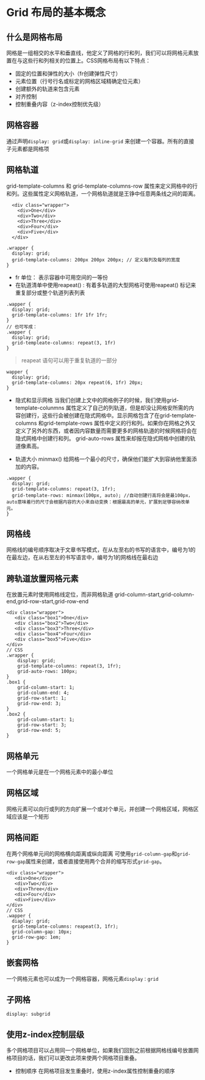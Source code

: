 # Grid 布局的基本概念

## 什么是网格布局
网格是一组相交的水平和垂直线，他定义了网格的行和列，我们可以将网格元素放置在与这些行和列相关的位置上。CSS网格布局有以下特点：
- 固定的位置和弹性的大小（fr创建弹性尺寸）
- 元素位置（行号行名或标定的网格区域精确定位元素）
- 创建额外的轨道来包含元素
- 对齐控制
- 控制重叠内容（z-index控制优先级）

## 网格容器
通过声明`display: grid`或`display: inline-grid` 来创建一个容器。所有的直接子元素都是网格项

## 网格轨道
grid-template-columns 和 grid-template-columns-row 属性来定义网格中的行和列。这些属性定义网格轨道，一个网格轨道就是王铮中任意两条线之间的距离。
```
  <div class="wrapper">
    <div>One</div>
    <div>Two</div>
    <div>Three</div>
    <div>Four</div>
    <div>Five</div>
  </div>

.wrapper {
  display: grid;
  grid-template-columns: 200px 200px 200px; // 定义每列及每列的宽度
}
```

- fr 单位： 表示容器中可用空间的一等份
- 在轨道清单中使用reapeat() : 有着多轨道的大型网格可使用reapeat() 标记来重复部分或整个轨道列表列表
```
.wapper {
  display: grid;
  grid-template-columns: 1fr 1fr 1fr;
}
// 也可写成：
.wapper {
  display: grid;
  grid-templeate-columns: repeat(3, 1fr)
}
```
> reapeat 语句可以用于重复轨道的一部分
```
wapper {
  display: grid;
  grid-template-columns: 20px repeat(6, 1fr) 20px;
}
```

- 隐式和显示网格
当我们创建上文中的网格例子的时候，我们使用grid-template-colunmns 属性定义了自己的列轨道，但是却没让网格安所需的内容创建行，这些行会被创建在隐式网格中。显示网格包含了在grid-template-columns 和grid-template-rows 属性中定义的行和列。如果你在网格之外又定义了另外的东西，或者因内容数量而需要更多的网格轨道的时候网格将会在隐式网格中创建行和列。
grid-auto-rows 属性来却报在隐式网格中创建的轨道像素高。

- 轨道大小 minmax()
给网格一个最小的尺寸，确保他们能扩大到容纳他里面添加的内容。
```
.wapper {
  display: grid;
  grid-template-columns: repeat(3, 1fr);
  grid-template-rows: minmax(100px, auto); //自动创建行高将会是最100px，auto意味着行的尺寸会根据内容的大小来自动变换：根据最高的单元，扩展到足够容纳改单元。
}
```

## 网格线
网格线的编号顺序取决于文章书写模式，在从左至右的书写的语言中，编号为1的在最左边，在从右至左的书写语言中，编号为1的网格线在最右边

## 跨轨道放置网格元素
在放置元素时使用网格线定位，而非网格轨道
grid-column-start,grid-column-end,grid-row-start,grid-row-end
```
<div class="wrapper">
   <div class="box1">One</div>
   <div class="box2">Two</div>
   <div class="box3">Three</div>
   <div class="box4">Four</div>
   <div class="box5">Five</div>
</div>
// CSS 
.wrapper { 
    display: grid; 
    grid-template-columns: repeat(3, 1fr); 
    grid-auto-rows: 100px; 
} 
.box1 { 
    grid-column-start: 1; 
    grid-column-end: 4; 
    grid-row-start: 1; 
    grid-row-end: 3; 
} 
.box2 { 
    grid-column-start: 1; 
    grid-row-start: 3; 
    grid-row-end: 5; 
}
```

## 网格单元
一个网格单元是在一个网格元素中的最小单位

## 网格区域
网格元素可以向行或列的方向扩展一个或对个单元，并创建一个网格区域，网格区域应该是一个矩形

## 网格间距
在两个网格单元间的网格横向距离或纵向距离 可使用`grid-column-gap`和`grid-row-gap`属性来创建，或者直接使用两个合并的缩写形式`grid-gap`。
```
<div class="wrapper">
   <div>One</div>
   <div>Two</div>
   <div>Three</div>
   <div>Four</div>
   <div>Five</div>
</div>
// CSS 
.wapper {
  diaplay: grid;
  grid-template-columns: reapeat(3, 1fr);
  grid-column-gap: 10px;
  grid-row-gap: 1em; 
}
```

## 嵌套网格
一个网格元素也可以成为一个网格容器，网格元素`display：grid` 

## 子网格
`display: subgrid`

## 使用z-index控制层级
多个网格项目可以占用同一个网格单位，如果我们回到之前根据网格线编号放置网格项目的话，我们可以更改此项来使两个网格项目重叠。
  - 控制顺序
    在网格项目发生重叠时，使用z-index属性控制重叠的顺序

